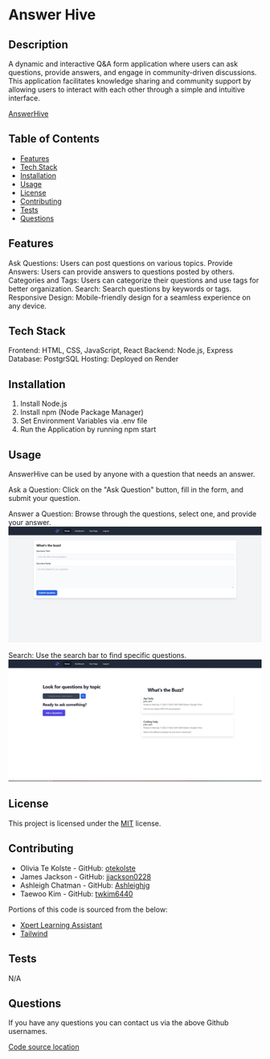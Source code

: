 # Answer Hive

## Description

A dynamic and interactive Q&A form application where users can ask questions, provide answers, and engage in community-driven discussions. This application facilitates knowledge sharing and community support by allowing users to interact with each other through a simple and intuitive interface.

[AnswerHive](https://answer-hive-1.onrender.com/)



## Table of Contents

- [Features](#features)
- [Tech Stack](#techstack)
- [Installation](#installation)
- [Usage](#usage)
- [License](#license)
- [Contributing](#contributing)
- [Tests](#tests)
- [Questions](#questions)



## Features

Ask Questions: Users can post questions on various topics.
Provide Answers: Users can provide answers to questions posted by others.
Categories and Tags: Users can categorize their questions and use tags for better organization.
Search: Search questions by keywords or tags.
Responsive Design: Mobile-friendly design for a seamless experience on any device.

## Tech Stack

Frontend: HTML, CSS, JavaScript, React
Backend: Node.js, Express
Database: PostgrSQL
Hosting: Deployed on Render

## Installation

1. Install Node.js 
2. Install npm (Node Package Manager)
3. Set Environment Variables via .env file
4. Run the Application by running npm start

## Usage


AnswerHive can be used by anyone with a question that needs an answer. 

Ask a Question: Click on the "Ask Question" button, fill in the form, and submit your question.

Answer a Question: Browse through the questions, select one, and provide your answer.
![Shows New Questions Form](./pictures/question.JPG)

Search: Use the search bar to find specific questions.
![Shows search bar ](./pictures/search.JPG)


## License

This project is licensed under the [MIT](https://opensource.org/licenses/MIT) license.

## Contributing

- Olivia Te Kolste - GitHub: [otekolste](https://github.com/otekolste)
- James Jackson - GitHub: [jjackson0228](https://github.com/jjackson0228)
- Ashleigh Chatman - GitHub: [Ashleighjg](https://github.com/Ashleighjg)
- Taewoo Kim - GitHub: [twkim6440](https://github.com/twkim6440)

Portions of this code is sourced from the below:

- [Xpert Learning Assistant](https://bootcampspot.instructure.com/courses/6022/external_tools/313)
- [Tailwind](https://tailwindui.com/)


## Tests

N/A

## Questions

If you have any questions you can contact us via the above Github usernames.

[Code source location](https://github.com/otekolste/answer-hive)